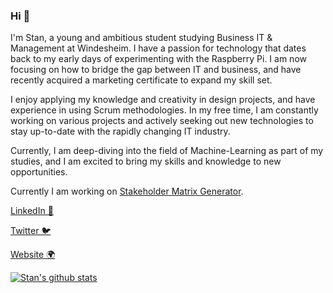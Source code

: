 ### Hi 👋

I'm Stan, a young and ambitious student studying Business IT & Management at Windesheim. I have a passion for technology that dates back to my early days of experimenting with the Raspberry Pi. I am now focusing on how to bridge the gap between IT and business, and have recently acquired a marketing certificate to expand my skill set. 

I enjoy applying my knowledge and creativity in design projects, and have experience in using Scrum methodologies. In my free time, I am constantly working on various projects and actively seeking out new technologies to stay up-to-date with the rapidly changing IT industry. 

Currently, I am deep-diving into the field of Machine-Learning as part of my studies, and I am excited to bring my skills and knowledge to new opportunities.


Currently I am working on [Stakeholder Matrix Generator](https://www.nieuwmans.com/stakeholder-matrix-generator).

[LinkedIn 💼](https://www.linkedin.com/in/stan-nieuwmans/)

[Twitter 🐦](https://twitter.com/StanNieuwmans)

[Website 🌍](https://www.snieuwmans.nl/)

[![Stan's github stats](https://github-readme-stats.vercel.app/api?username=StanNieuwmans&show_icons=true&theme=transparent&count_private=true)](https://github.com/StanNieuwmans/)

